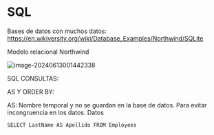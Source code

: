 # SQL





Bases de datos con muchos datos: https://en.wikiversity.org/wiki/Database_Examples/Northwind/SQLite

Modelo relacional Northwind

![image-20240613001442338](/home/whitebow/.var/app/io.typora.Typora/config/Typora/typora-user-images/image-20240613001442338.png)





SQL CONSULTAS:

AS Y ORDER BY:

AS: Nombre temporal y no se guardan en la base de datos. Para evitar incongruencia en los datos. Datos 

~~~
SELECT LastName AS Apellido FROM Employees
~~~

